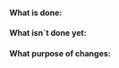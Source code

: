 #### What is done:
<!--
List of changes in PR branch
-->

#### What isn`t done yet:
<!--
List of changes, that might be done in the future
-->

#### What purpose of changes:
<!--
Reason why this changes are has done
-->
